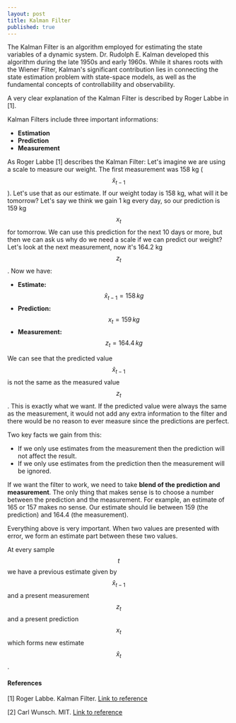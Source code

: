 ```yaml
---
layout: post
title: Kalman Filter
published: true
---
```


The Kalman Filter is an algorithm employed for estimating the state variables of a dynamic system. Dr. Rudolph E. Kalman developed this algorithm during the late 1950s and early 1960s. While it shares roots with the Wiener Filter, Kalman's significant contribution lies in connecting the state estimation problem with state-space models, as well as the fundamental concepts of controllability and observability.

A very clear explanation of the Kalman Filter is described by Roger Labbe in [1]. 

Kalman Filters include three important informations:

* **Estimation**
* **Prediction**
* **Measurement**

As Roger Labbe [1] describes the Kalman Filter: Let's imagine we are using a scale to measure our weight. The first measurement was 158 kg ($$\hat{x}_{t-1}$$). Let's use that as our estimate. If our weight today is 158 kg, what will it be tomorrow?
Let's say we think we gain 1 kg every day, so our prediction is 159 kg $$x_{t}$$ for tomorrow. We can use this prediction for the next 10 days or more, but then we can ask us why do we need a scale if we can predict our weight? 
Let's look at the next measurement, now it's 164.2 kg $$z_{t}$$. 
Now we have:

* **Estimate:** $$\hat{x}_{t-1} = 158 \, kg$$
* **Prediction:** $$x_t = 159 \, kg$$
* **Measurement:** $$z_t = 164.4 \, kg$$

We can see that the predicted value $$\hat{x}_{t-1}$$ is not the same as the measured value $$z_t$$. This is exactly what we want. If the predicted value were always the same as the measurement, it would not add any extra information to the filter and there would be no reason to ever measure since the predictions are perfect.

Two key facts we gain from this:
* If we only use estimates from the measurement then the prediction will not affect the result.
* If we only use estimates from the prediction then the measurement will be ignored.

If we want the filter to work, we need to take **blend of the prediction and measurement**. The only thing that makes sense is to choose a number between the prediction and the measurement. For example, an estimate of 165 or 157 makes no sense. Our estimate should lie between 159 (the prediction) and 164.4 (the measurement). 

Everything above is very important. When two values are presented with error, we form an estimate part between these two values. 

At every sample $$t$$ we have a previous estimate given by $$\hat{x}_{t-1}$$ and a present measurement $$z_t$$ and a present prediction $$x_t$$ which forms new estimate $$\hat{x}_{t}$$.  



#### References

<!--[1] Kalman Filter. [Link to reference](https://drive.google.com/file/d/0By_SW19c1BfhSVFzNHc0SjduNzg/view?resourcekey=0-41olC9ht9xE3wQe2zHZ45A)-->

[1] Roger Labbe. Kalman Filter. [Link to reference](https://github.com/rlabbe/Kalman-and-Bayesian-Filters-in-Python)

[2] Carl Wunsch. MIT. [Link to reference](https://ocw.mit.edu/courses/12-864-inference-from-data-and-models-spring-2005/e19a413bc30bbe2976a88f4e57930df5_tsamsfmt2_6.pdf)
